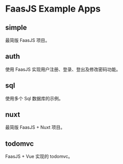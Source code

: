 # FaasJS Example Apps

## simple

最简版 FaasJS 项目。

## auth

使用 FaasJS 实现用户注册、登录、登出及修改密码功能。

## sql

使用多个 Sql 数据库的示例。

## nuxt

最简版 FaasJS + Nuxt 项目。

## todomvc

FaasJS + Vue 实现的 todomvc。
